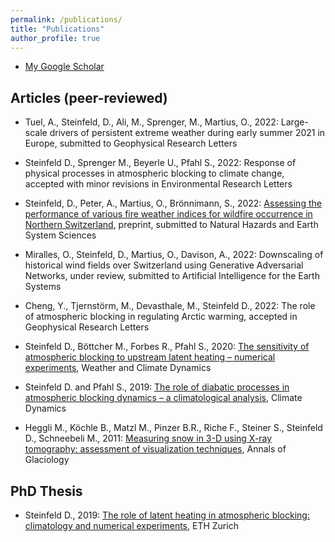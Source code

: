 ```yaml
---
permalink: /publications/
title: "Publications"
author_profile: true
---
```



- [My Google Scholar](https://scholar.google.com/citations?user=iyS5s0wAAAAJ&hl=de&oi=ao)

Articles (peer-reviewed)
---------------

- Tuel, A., Steinfeld, D., Ali, M., Sprenger, M., Martius, O., 2022: Large-scale drivers of persistent extreme weather during early summer 2021 in Europe, submitted to Geophysical Research Letters

- Steinfeld D., Sprenger M., Beyerle U., Pfahl S., 2022: Response of physical processes in atmospheric blocking to climate change, accepted with minor revisions in Environmental Research Letters

- Steinfeld, D., Peter, A., Martius, O., Brönnimann, S., 2022: [Assessing the performance of various fire weather indices for wildfire occurrence in Northern Switzerland](https://doi.org/10.5194/egusphere-2022-92), preprint, submitted to Natural Hazards and Earth System Sciences

- Miralles, O., Steinfeld, D., Martius, O., Davison, A., 2022: Downscaling of historical wind fields over Switzerland using Generative Adversarial Networks, under review, submitted to Artificial Intelligence for the Earth Systems

- Cheng, Y., Tjernstörm, M., Devasthale, M., Steinfeld D., 2022: The role of atmospheric blocking in regulating Arctic warming, accepted in Geophysical Research Letters

- Steinfeld D., Böttcher M., Forbes R., Pfahl S., 2020: [The sensitivity of atmospheric blocking to upstream latent heating – numerical experiments](https://wcd.copernicus.org/articles/1/405/2020/wcd-1-405-2020.html), Weather and Climate Dynamics

- Steinfeld D. and Pfahl S., 2019: [The role of diabatic processes in atmospheric blocking dynamics – a climatological analysis](https://link.springer.com/article/10.1007%2Fs00382-019-04919-6), Climate Dynamics

- Heggli M., Köchle B., Matzl M., Pinzer B.R., Riche F., Steiner S., Steinfeld D., Schneebeli M., 2011: [Measuring snow in 3-D using X-ray tomography: assessment of visualization techniques](https://doi.org/10.3189/172756411797252202), Annals of Glaciology


PhD Thesis
---------------

- Steinfeld D., 2019: [The role of latent heating in atmospheric blocking: climatology and numerical experiments](https://www.research-collection.ethz.ch/handle/20.500.11850/380041), ETH Zurich
